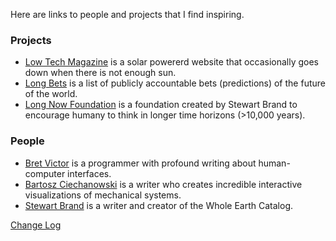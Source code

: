 Here are links to people and projects that I find inspiring.

### Projects

- [Low Tech Magazine](//solar.lowtechmagazine.com) is a solar powererd website that occasionally goes down when there is not enough sun.
- [Long Bets](//longbets.org) is a list of publicly accountable bets (predictions) of the future of the world.
- [Long Now Foundation](//longnow.org/) is a foundation created by Stewart Brand to encourage humany to think in longer time horizons (>10,000 years).

### People

- [Bret Victor](//worrydream.com) is a programmer with profound writing about human-computer interfaces.
- [Bartosz Ciechanowski](https://ciechanow.ski/archives/) is a writer who creates incredible interactive visualizations of mechanical systems.
- [Stewart Brand](//en.wikipedia.org/wiki/Stewart_Brand) is a writer and creator of the Whole Earth Catalog.

[Change Log](//github.com/davidhariri/site/commits/main/pages/Links.md)
